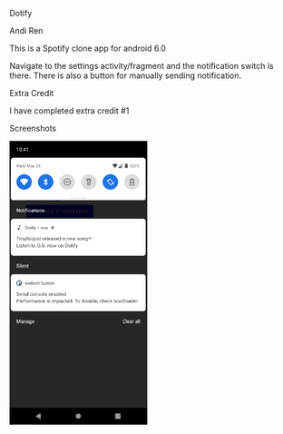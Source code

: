 Dotify 

Andi Ren

This is a Spotify clone app for android 6.0

Navigate to the settings activity/fragment and the notification switch is there. There is also a button for manually sending notification.


Extra Credit

I have completed extra credit #1

Screenshots

<img src="./dotifynotification.png" alt="Screenshot of the app" height="500" />
